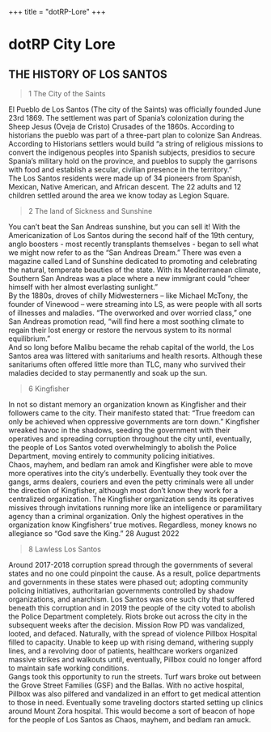 +++ 
title = "dotRP-Lore"
+++
# dotRP City Lore

## THE HISTORY OF LOS SANTOS  

> 1 The City of the Saints  

El Pueblo de Los Santos (The city of the Saints) was officially founded June 23rd 1869. The settlement was part of Spania’s colonization during the Sheep Jesus (Oveja de Cristo) Crusades of the 1860s. According to historians the pueblo was part of a three-part plan to colonize San Andreas. According to Historians settlers would build “a string of religious missions to convert the indigenous peoples into Spanish subjects, presidios to secure Spania’s military hold on the province, and pueblos to supply the garrisons with food and establish a secular, civilian presence in the territory.”  
The Los Santos residents were made up of 34 pioneers from Spanish, Mexican, Native American, and African descent. The 22 adults and 12 children settled around the area we know today as Legion Square.

> 2 The land of Sickness and Sunshine  

You can’t beat the San Andreas sunshine, but you can sell it! 
With the Americanization of Los Santos during the second half of the 19th century, anglo boosters - most recently transplants themselves - began to sell what we might now refer to as the “San Andreas Dream.” There was even a magazine called Land of Sunshine dedicated to promoting and celebrating the natural, temperate beauties of the state. With its Mediterranean climate, Southern San Andreas was a place where a new immigrant could “cheer himself with her almost everlasting sunlight.”  
By the 1880s, droves of chilly Midwesterners – like Michael McTony, the founder of Vinewood – were streaming into LS, as were people with all sorts of illnesses and maladies. “The overworked and over worried class,” one San Andreas promotion read, “will find here a most soothing climate to regain their lost energy or restore the nervous system to its normal equilibrium.”  
And so long before Malibu became the rehab capital of the world, the Los Santos area was littered with sanitariums and health resorts. Although these sanitariums often offered little more than TLC, many who survived their maladies decided to stay permanently and soak up the sun.


> 6 Kingfisher  

In not so distant memory an organization known as Kingfisher and their followers came to the city. Their manifesto stated that: “True freedom can only be achieved when oppressive governments are torn down.” Kingfisher wreaked havoc in the shadows, seeding the government with their operatives and spreading corruption throughout the city until, eventually, the people of Los Santos voted overwhelmingly to abolish the Police Department, moving entirely to community policing initiatives.  
Chaos, mayhem, and bedlam ran amok and Kingfisher were able to move more operatives into the city’s underbelly. Eventually they took over the gangs, arms dealers, couriers and even the petty criminals were all under the direction of Kingfisher, although most don’t know they work for a centralized organization. The Kingfisher organization sends its operatives missives through invitations running more like an intelligence or paramilitary agency than a criminal organization. Only the highest operatives in the organization know Kingfishers’ true motives. Regardless, money knows no allegiance so “God save the King.”
28 August 2022


> 8 Lawless Los Santos

Around 2017-2018 corruption spread through the governments of several states and no one could pinpoint the cause. As a result, police departments and governments in these states were phased out; adopting community policing initiatives, authoritarian governments controlled by shadow organizations, and anarchism. Los Santos was one such city that suffered beneath this corruption and in 2019 the people of the city voted to abolish the Police Department completely. Riots broke out across the city in the subsequent weeks after the decision. Mission Row PD was vandalized, looted, and defaced. Naturally, with the spread of violence Pillbox Hospital filled to capacity. Unable to keep up with rising demand, withering supply lines, and a revolving door of patients, healthcare workers organized massive strikes and walkouts until, eventually, Pillbox could no longer afford to maintain safe working conditions.  
Gangs took this opportunity to run the streets. Turf wars broke out between the Grove Street Families (GSF) and the Ballas. With no active hospital, Pillbox was also pilfered and vandalized in an effort to get medical attention to those in need. Eventually some traveling doctors started setting up clinics around Mount Zora hospital. This would become a sort of beacon of hope for the people of Los Santos as Chaos, mayhem, and bedlam ran amuck.  
